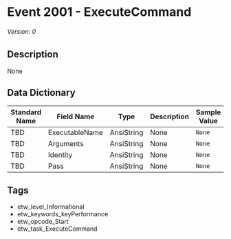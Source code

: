 # Event 2001 - ExecuteCommand
###### Version: 0

## Description
None

## Data Dictionary
|Standard Name|Field Name|Type|Description|Sample Value|
|---|---|---|---|---|
|TBD|ExecutableName|AnsiString|None|`None`|
|TBD|Arguments|AnsiString|None|`None`|
|TBD|Identity|AnsiString|None|`None`|
|TBD|Pass|AnsiString|None|`None`|

## Tags
* etw_level_Informational
* etw_keywords_keyPerformance
* etw_opcode_Start
* etw_task_ExecuteCommand